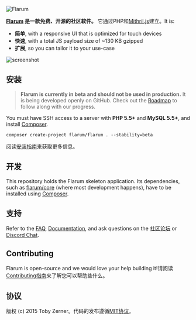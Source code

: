 ![Flarum](https://flarum.org/img/logo.png)

**[Flarum](https://flarum.org/) 是一款免费、开源的社区软件。** 它通过PHP和[Mithril.js](https://mithril.js.org/)建立。It is:

* **简单**, with a responsive UI that is optimized for touch devices
* **快速**, with a total JS payload size of ~130 KB gzipped
* **扩展**, so you can tailor it to your use-case

![screenshot](https://flarum.org/img/screenshot.png)

## 安装

> **Flarum is currently in beta and should not be used in production.** It is being developed openly on GitHub. Check out the [Roadmap](https://flarum.org/roadmap/) to follow along with our progress.

You must have SSH access to a server with **PHP 5.5+** and **MySQL 5.5+**, and install [Composer](https://getcomposer.org/).

```
composer create-project flarum/flarum . --stability=beta
```

阅读[安装指南](https://ltdsa.github.io/flarum/Installation.html)来获取更多信息。

## 开发

This repository holds the Flarum skeleton application.
Its dependencies, such as [flarum/core](https://github.com/flarum/core) (where most development happens), have to be installed using [Composer](https://getcomposer.org/).

## 支持

Refer to the [FAQ](https://flarum.org/docs/faq/), [Documentation](https://flarum.org/docs/), and ask questions on the [社区论坛](https://discuss.flarum.org/) or [Discord Chat](https://flarum.org/discord/).

## Contributing

Flarum is open-source and we would love your help building it!请阅读[Contributing指南](https://github.com/flarum/flarum/blob/master/CONTRIBUTING.md)来了解您可以帮助些什么。
## 协议

版权 (c) 2015 Toby Zerner。代码的发布遵循[MIT协议](https://github.com/flarum/flarum/blob/master/LICENSE)。
